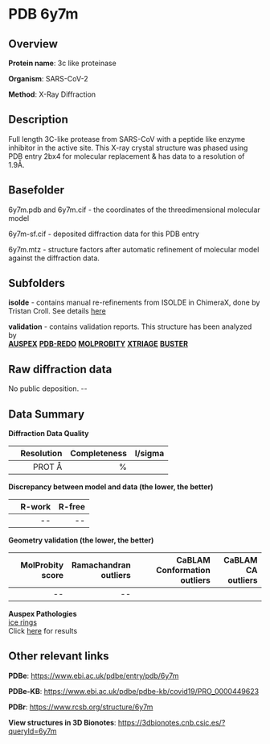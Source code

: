 # PDB 6y7m

## Overview

**Protein name**: 3c like proteinase

**Organism**: SARS-CoV-2

**Method**: X-Ray Diffraction

## Description

Full length 3C-like protease from SARS-CoV with a peptide like enzyme inhibitor in the active site. This X-ray crystal structure was phased using PDB entry 2bx4 for molecular replacement & has data to a resolution of 1.9Å.

## Basefolder

6y7m.pdb and 6y7m.cif - the coordinates of the threedimensional molecular model

6y7m-sf.cif - deposited diffraction data for this PDB entry

6y7m.mtz - structure factors after automatic refinement of molecular model against the diffraction data.

## Subfolders

**isolde** - contains manual re-refinements from ISOLDE in ChimeraX, done by Tristan Croll. See details [here](https://github.com/thorn-lab/coronavirus_structural_task_force/blob/master/pdb/3c_like_proteinase/SARS-CoV-2/6y7m/isolde/directory_info.txt)



**validation** - contains validation reports. This structure has been analyzed by <br>[**AUSPEX**](https://github.com/thorn-lab/coronavirus_structural_task_force/tree/master/pdb/3c_like_proteinase/SARS-CoV-2/6y7m/validation/auspex) [**PDB-REDO**](https://github.com/thorn-lab/coronavirus_structural_task_force/tree/master/pdb/3c_like_proteinase/SARS-CoV-2/6y7m/validation/pdb-redo) [**MOLPROBITY**](https://github.com/thorn-lab/coronavirus_structural_task_force/tree/master/pdb/3c_like_proteinase/SARS-CoV-2/6y7m/validation/molprobity) [**XTRIAGE**](https://github.com/thorn-lab/coronavirus_structural_task_force/blob/master/pdb/3c_like_proteinase/SARS-CoV-2/6y7m/validation/Xtriage_output.log) [**BUSTER**](https://www.globalphasing.com/buster/wiki/index.cgi?Covid19Pdb6Y7M)  



## Raw diffraction data

No public deposition. --<br> 

## Data Summary
**Diffraction Data Quality**

|   | Resolution | Completeness| I/sigma |
|---|-------------:|----------------:|--------------:|
|   |PROT Å|      %|<img width=50/>     |

**Discrepancy between model and data (the lower, the better)**

|   | **R-work**| **R-free**   
|---|-------------:|----------------:|           
||--|--|

**Geometry validation (the lower, the better)**

|   |**MolProbity<br>score**| **Ramachandran<br>outliers** | **CaBLAM<br>Conformation outliers** | **CaBLAM<br>CA outliers** |
|---|-------------:|----------------:|----------------:|----------------:|
||--|--|||

**Auspex Pathologies**<br> [ice rings](https://www.auspex.de/pathol/#1)<br>Click [here](https://github.com/thorn-lab/coronavirus_structural_task_force/blob/master/pdb/3c_like_proteinase/SARS-CoV-2/6y7m/validation/auspex/6y7m_auspex_comments.txt)  for results

 



## Other relevant links 
**PDBe**:  https://www.ebi.ac.uk/pdbe/entry/pdb/6y7m

**PDBe-KB**: https://www.ebi.ac.uk/pdbe/pdbe-kb/covid19/PRO_0000449623 
 
**PDBr**: https://www.rcsb.org/structure/6y7m 

**View structures in 3D Bionotes**: https://3dbionotes.cnb.csic.es/?queryId=6y7m

